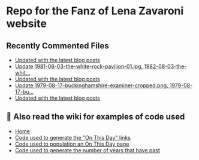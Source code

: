 # Repo for the Fanz of Lena Zavaroni website

## Recently Commented Files
<!-- BLOG-POST-LIST:START -->
- [Updated with the latest blog posts](https://github.com/FanzOfLenaZavaroni/fanzoflenazavaroni.github.io/commit/51f1804ffcc7f7c574c7e581862837d99f7f0809)
- [Update 1981-08-03-the-white-rock-pavilion-01.jpg, 1982-08-03-the-whit…](https://github.com/FanzOfLenaZavaroni/fanzoflenazavaroni.github.io/commit/e20bb0c05475c7b1d700628c2058bcbcc3934c39)
- [Updated with the latest blog posts](https://github.com/FanzOfLenaZavaroni/fanzoflenazavaroni.github.io/commit/7cf8a332c25d301e1e67a66e45aff000dd0fea49)
- [Update 1979-08-17-buckinghamshire-examiner-cropped.png, 1979-08-17-bu…](https://github.com/FanzOfLenaZavaroni/fanzoflenazavaroni.github.io/commit/d6d9d877b7b90363341901a177f44f7e3ae411e8)
- [Updated with the latest blog posts](https://github.com/FanzOfLenaZavaroni/fanzoflenazavaroni.github.io/commit/c603d3fa6a9bcdffe4248531846c05d15ee5b830)
<!-- BLOG-POST-LIST:END -->

## :notebook: Also read the wiki for examples of code used
* [Home](https://github.com/FanzOfLenaZavaroni/fanzoflenazavaroni.github.io/wiki)
* [Code used to generate the "On This Day" links](https://github.com/FanzOfLenaZavaroni/fanzoflenazavaroni.github.io/wiki/On-This-Day-Code)
* [Code used to population an On This Day page](https://github.com/FanzOfLenaZavaroni/fanzoflenazavaroni.github.io/wiki/Code-used-to-population-an-On-This-Day-page)
* [Code used to generate the number of years that have past](https://github.com/FanzOfLenaZavaroni/fanzoflenazavaroni.github.io/wiki/Number-of-years-gone-by-code)
